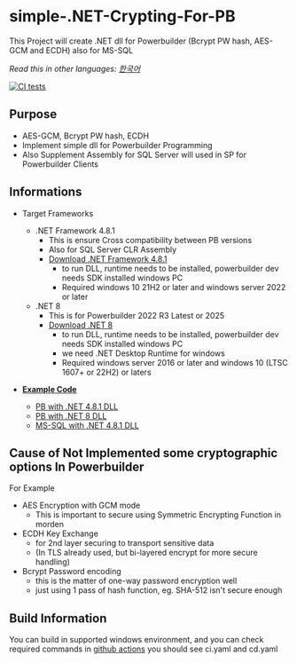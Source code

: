 # simple-.NET-Crypting-For-PB
This Project will create .NET dll for Powerbuilder (Bcrypt PW hash, AES-GCM and ECDH) also for MS-SQL

*Read this in other languages: [한국어](README.ko.md)*

[![CI tests](https://github.com/yuseok-kim-edushare/simple-.net-Crypting-For-PowerBuilder/actions/workflows/ci.yaml/badge.svg)](https://github.com/yuseok-kim-edushare/simple-.net-Crypting-For-PowerBuilder/actions/workflows/ci.yaml)

## Purpose
- AES-GCM, Bcrypt PW hash, ECDH 
- Implement simple dll for Powerbuilder Programming
- Also Supplement Assembly for SQL Server will used in SP for Powerbuilder Clients

## Informations
- Target Frameworks
  - .NET Framework 4.8.1
    - This is ensure Cross compatibility between PB versions
    - Also for SQL Server CLR Assembly
    - [Download .NET Framework 4.8.1](https://dotnet.microsoft.com/en-us/download/dotnet-framework/net481)
      - to run DLL, runtime needs to be installed, powerbuilder dev needs SDK installed windows PC
      - Required windows 10 21H2 or later and windows server 2022 or later
  - .NET 8
    - This is for Powerbuilder 2022 R3 Latest or 2025
    - [Download .NET 8](https://dotnet.microsoft.com/en-us/download/dotnet/8.0)
      - to run DLL, runtime needs to be installed, powerbuilder dev needs SDK installed windows PC
      - we need .NET Desktop Runtime for windows
      - Required windows server 2016 or later and windows 10 (LTSC 1607+ or 22H2) or laters

- **[Example Code](https://github.com/yuseok-kim-edushare/simple-.net-Crypting-For-PowerBuilder/tree/main/Examples)**
  - [PB with .NET 4.8.1 DLL](https://github.com/yuseok-kim-edushare/simple-.net-Crypting-For-PowerBuilder/tree/main/Examples/Powerbuilder-Net%204.8)
  - [PB with .NET 8 DLL](https://github.com/yuseok-kim-edushare/simple-.net-Crypting-For-PowerBuilder/tree/main/Examples/Powerbuilder-Net%208)
  - [MS-SQL with .NET 4.8.1 DLL](https://github.com/yuseok-kim-edushare/simple-.net-Crypting-For-PowerBuilder/tree/main/Examples/SQL-server-Net%204.8)

## Cause of Not Implemented some cryptographic options In Powerbuilder
For Example
- AES Encryption with GCM mode
  - This is important to secure using Symmetric Encrypting Function in morden
- ECDH Key Exchange
  - for 2nd layer securing to transport sensitive data 
  - (In TLS already used, but bi-layered encrypt for more secure handling)
- Bcrypt Password encoding
  - this is the matter of one-way password encryption well
  - just using 1 pass of hash function, eg. SHA-512 isn't secure enough

## Build Information
You can build in supported windows environment,
and you can check required commands in
[github actions](https://github.com/yuseok-kim-edushare/simple-.net-Crypting-For-PowerBuilder/actions/workflows)
you should see ci.yaml and cd.yaml

